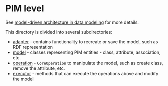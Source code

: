 # PIM level

See [model-driven architecture in data modeling](../../../../documentation/2022-04-21-model-driven-architecture.md) for more details.

This directory is divided into several subdirectories:
- [adapter](adapter) - contains functionality to recreate or save the model, such as RDF representation
- [model](model) - classes representing PIM entities - class, attribute, association, etc.
- [operation](operation) - `CoreOperation` to manipulate the model, such as create class, remove the attribute, etc.
- [executor](executor) - methods that can execute the operations above and modify the model
